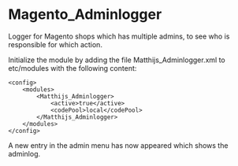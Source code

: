 Magento_Adminlogger
===================

Logger for Magento shops which has multiple admins, to see who is responsible for which action.


Initialize the module by adding the file Matthijs_Adminlogger.xml to etc/modules with the following content:

	<config>
		<modules>
			<Matthijs_Adminlogger>
				<active>true</active>
				<codePool>local</codePool>
			</Matthijs_Adminlogger>
		</modules>
	</config>

A new entry in the admin menu has now appeared which shows the adminlog.
